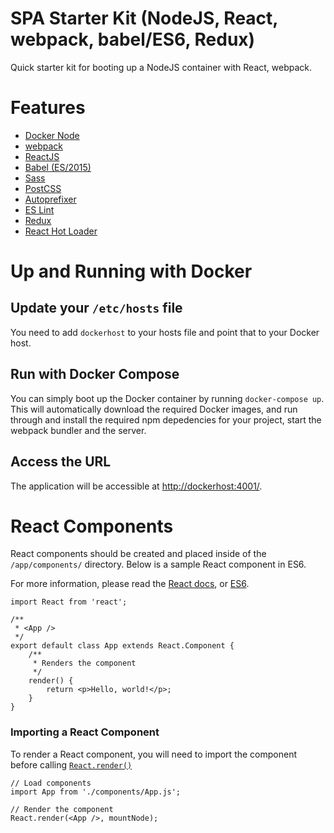 SPA Starter Kit (NodeJS, React, webpack, babel/ES6, Redux)
=====

Quick starter kit for booting up a NodeJS container with React, webpack.

# Features

- [Docker Node](https://hub.docker.com/_/node/)
- [webpack](webpack.github.io)
- [ReactJS](http://facebook.github.io/react/)
- [Babel (ES/2015)](https://babeljs.io/)
- [Sass](http://sass-lang.com/)
- [PostCSS](https://github.com/postcss/postcss)
 - [Autoprefixer](https://github.com/postcss/autoprefixer)
- [ES Lint](http://eslint.org/)
- [Redux](http://rackt.github.io/redux/)
- [React Hot Loader](http://gaearon.github.io/react-hot-loader/)

# Up and Running with Docker

## Update your `/etc/hosts` file

You need to add `dockerhost` to your hosts file and point that to your Docker host.

## Run with Docker Compose

You can simply boot up the Docker container by running `docker-compose up`. This will automatically download the required Docker images, and run through and install the required npm depedencies for your project, start the webpack bundler and the server.

## Access the URL

The application will be accessible at [http://dockerhost:4001/](http://dockerhost:4001/).

# React Components

React components should be created and placed inside of the `/app/components/` directory. Below is a sample React component in ES6.

For more information, please read the [React docs](http://facebook.github.io/react/docs/), or [ES6](https://babeljs.io/docs/learn-es2015/).

````
import React from 'react';

/**
 * <App />
 */
export default class App extends React.Component {
    /**
     * Renders the component
     */
    render() {
        return <p>Hello, world!</p>;
    }
}
````

### Importing a React Component

To render a React component, you will need to import the component before calling [`React.render()`](http://facebook.github.io/react/docs/top-level-api.html#react.render)

````
// Load components
import App from './components/App.js';

// Render the component
React.render(<App />, mountNode);
````
